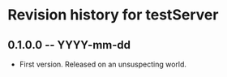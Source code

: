 # Revision history for testServer

## 0.1.0.0  -- YYYY-mm-dd

* First version. Released on an unsuspecting world.
